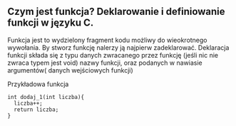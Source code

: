 ## Czym jest funkcja? Deklarowanie i definiowanie funkcji w języku C.

Funkcja jest to wydzielony fragment kodu możliwy do wieokrotnego wywołania.
By stworz funkcję nalerzy ją najpierw zadeklarować.
Deklaracja funkcji składa się z typu danych zwracanego przez funkcję (jeśli nic nie zwraca typem jest void) nazwy funkcji, oraz podanych w nawiasie 
argumentów( danych wejściowych funkcji)


Przykładowa funkcja
```
int dodaj_1(int liczba){
  liczba++;
  return liczba;
}
```
